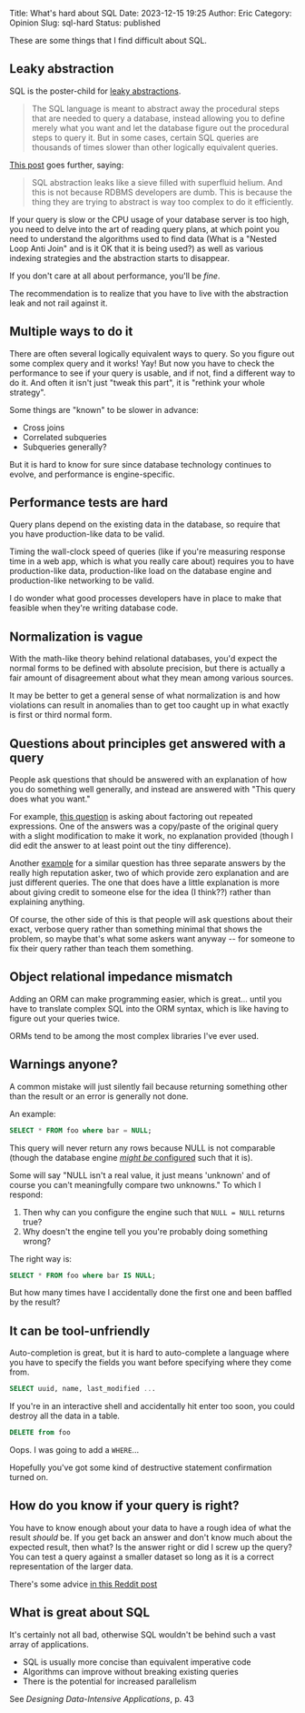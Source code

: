 Title: What's hard about SQL
Date: 2023-12-15 19:25
Author: Eric
Category: Opinion
Slug: sql-hard
Status: published

These are some things that I find difficult about SQL.

## Leaky abstraction

SQL is the poster-child for [leaky
abstractions](https://www.joelonsoftware.com/2002/11/11/the-law-of-leaky-abstractions/).

> The SQL language is meant to abstract away the procedural steps that are needed to
> query a database, instead allowing you to define merely what you want and let the
> database figure out the procedural steps to query it. But in some cases, certain SQL
> queries are thousands of times slower than other logically equivalent queries.

[This post](https://explainextended.com/2009/07/12/double-thinking-in-sql/) goes
further, saying:

> SQL abstraction leaks like a sieve filled with superfluid helium. And this is not
> because RDBMS developers are dumb. This is because the thing they are trying to
> abstract is way too complex to do it efficiently.

If your query is slow or the CPU usage of your database server is too high, you need to
delve into the art of reading query plans, at which point you need to understand the
algorithms used to find data (What is a "Nested Loop Anti Join" and is it OK that it is
being used?) as well as various indexing strategies and the abstraction starts to
disappear.

If you don't care at all about performance, you'll be *fine*.

The recommendation is to realize that you have to live with the abstraction leak and not
rail against it.

## Multiple ways to do it

There are often several logically equivalent ways to query. So you figure out some
complex query and it works! Yay! But now you have to check the performance to see if
your query is usable, and if not, find a different way to do it. And often it isn't just
"tweak this part", it is "rethink your whole strategy".

Some things are "known" to be slower in advance:

* Cross joins
* Correlated subqueries
* Subqueries generally?

But it is hard to know for sure since database technology continues to evolve, and
performance is engine-specific.

## Performance tests are hard

Query plans depend on the existing data in the database, so require that you have
production-like data to be valid.

Timing the wall-clock speed of queries (like if you're measuring response time in a web
app, which is what you really care about) requires you to have production-like data,
production-like load on the database engine and production-like networking to be valid.

I do wonder what good processes developers have in place to make that feasible when
they're writing database code.

## Normalization is vague

With the math-like theory behind relational databases, you'd expect the normal forms to
be defined with absolute precision, but there is actually a fair amount of disagreement
about what they mean among various sources.

It may be better to get a general sense of what normalization is and how violations can
result in anomalies than to get too caught up in what exactly is first or third normal
form.

## Questions about principles get answered with a query

People ask questions that should be answered with an explanation of how you do something
well generally, and instead are answered with "This query does what you want."

For example, [this
question](https://stackoverflow.com/questions/2909758/how-can-i-factor-out-repeated-expressions-in-an-sql-query-column-aliases-dont)
is asking about factoring out repeated expressions. One of the answers was a copy/paste
of the original query with a slight modification to make it work, no explanation
provided (though I did edit the answer to at least point out the tiny difference).

Another
[example](https://stackoverflow.com/questions/5578918/reducing-redundancy-duplication-in-sql-code)
for a similar question has three separate answers by the really high reputation asker,
two of which provide zero explanation and are just different queries. The one that does
have a little explanation is more about giving credit to someone else for the idea (I
think??) rather than explaining anything.

Of course, the other side of this is that people will ask questions about their exact,
verbose query rather than something minimal that shows the problem, so maybe that's what
some askers want anyway -- for someone to fix their query rather than teach them
something.

## Object relational impedance mismatch

Adding an ORM can make programming easier, which is great... until you have to translate
complex SQL into the ORM syntax, which is like having to figure out your queries twice.

ORMs tend to be among the most complex libraries I've ever used.

## Warnings anyone?

A common mistake will just silently fail because returning something other than the
result or an error is generally not done.

An example:

```sql
SELECT * FROM foo where bar = NULL;
```

This query will never return any rows because NULL is not comparable (though the
database engine [*might be* configured](https://stackoverflow.com/a/1843460/86356) such
that it is).

Some will say "NULL isn't a real value, it just means 'unknown' and of course you can't
meaningfully compare two unknowns." To which I respond:

1. Then why can you configure the engine such that `NULL = NULL` returns true?
2. Why doesn't the engine tell you you're probably doing something wrong?

The right way is:

```sql
SELECT * FROM foo where bar IS NULL;
```

But how many times have I accidentally done the first one and been baffled by the
result?

## It can be tool-unfriendly

Auto-completion is great, but it is hard to auto-complete a language where you have to
specify the fields you want before specifying where they come from.

```sql
SELECT uuid, name, last_modified ...
```

If you're in an interactive shell and accidentally hit enter too soon, you could destroy
all the data in a table.

```sql
DELETE from foo
```

Oops. I was going to add a `WHERE`...

Hopefully you've got some kind of destructive statement confirmation turned on.

## How do you know if your query is right?

You have to know enough about your data to have a rough idea of what the result *should*
be. If you get back an answer and don't know much about the expected result, then what?
Is the answer right or did I screw up the query? You can test a query against a smaller
dataset so long as it is a correct representation of the larger data.

There's some advice [in this Reddit post](
https://www.reddit.com/r/SQL/comments/qea1ny/how_to_tell_if_a_query_is_correct/)

## What is great about SQL

It's certainly not all bad, otherwise SQL wouldn't be behind such a vast array of
applications.

- SQL is usually more concise than equivalent imperative code
- Algorithms can improve without breaking existing queries
- There is the potential for increased parallelism

See _Designing Data-Intensive Applications_, p. 43

